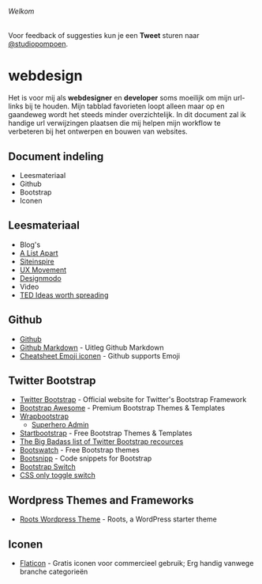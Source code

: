 ###### Welkom

Voor feedback of suggesties kun je een **Tweet** sturen naar <a href="https://twitter.com/studiopompoen">@studiopompoen</a>.

webdesign
=========

Het is voor mij als <strong>webdesigner</strong> en <strong>developer</strong> soms moeilijk om mijn url-links bij te houden. Mijn tabblad favorieten loopt alleen maar op en gaandeweg wordt het steeds minder overzichtelijk. In dit document zal ik handige url verwijzingen plaatsen die mij helpen mijn workflow te verbeteren bij het ontwerpen en bouwen van websites.

## Document indeling
* Leesmateriaal
* Github
* Bootstrap
* Iconen

##  Leesmateriaal
* Blog's
 * <a href="http://alistapart.com/">A List Apart</a>
 * <a href="http://www.siteinspire.com/">Siteinspire</a>
 * <a href="http://www.siteinspire.com/">UX Movement</a>
 * <a href="http://www.designmodo.com">Designmodo</a>
* Video
 * <a href="http://www.ted.com">TED Ideas worth spreading</a>

## Github
* <a href="https://github.com/">Github</a>
 * <a href="https://guides.github.com/features/mastering-markdown/">Github Markdown</a> - Uitleg Github Markdown
 * <a href="http://www.emoji-cheat-sheet.com/">Cheatsheet Emoji iconen</a> - Github supports Emoji

## Twitter Bootstrap
* <a href="http://www.getbootstrap.com">Twitter Bootstrap</a> - Official website for Twitter's Bootstrap Framework <br>
 * <a href="http://bootstrapawesome.com/">Bootstrap Awesome</a> - Premium Bootstrap Themes & Templates <br>
 * <a href="https://wrapbootstrap.com/">Wrapbootstrap</a> 
   * <a href="http://superhero.phoonio.com/">Superhero Admin</a>
 * <a href="http://startbootstrap.com/">Startbootstrap</a> - Free Bootstrap Themes & Templates <br>
 * <a href="http://www.bootstraphero.com/the-big-badass-list-of-twitter-bootstrap-resources">The Big Badass list of Twitter  Bootstrap recources</a> <br>
 * <a href="http://bootswatch.com/">Bootswatch</a> - Free Bootstrap themes <br>
 * <a href="http://bootsnipp.com/">Bootsnipp</a> - Code snippets for Bootstrap <br>
 * <a href="http://www.bootstrap-switch.org/">Bootstrap Switch</a> <br>
 * <a href="http://www.simple10.com/code/2013/11/15/css-only-input-toggle-switch/">CSS only toggle switch</a> <br>

## Wordpress Themes and Frameworks
* <a href="http://roots.io/">Roots Wordpress Theme</a> - Roots, a WordPress starter theme

## Iconen
* <a href="http://www.flaticon.com/">Flaticon</a> - Gratis iconen voor commercieel gebruik; Erg handig vanwege branche categorieën
